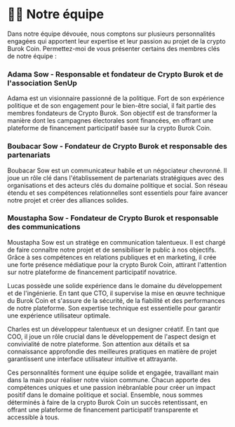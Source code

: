 # 👨🏫 Notre équipe

Dans notre équipe dévouée, nous comptons sur plusieurs personnalités engagées qui apportent leur expertise et leur passion au projet de la crypto Burok Coin. Permettez-moi de vous présenter certains des membres clés de notre équipe :

### Adama Sow - Responsable et fondateur de Crypto Burok et de l'association SenUp

&#x20;Adama est un visionnaire passionné de la politique. Fort de son expérience politique et de son engagement pour le bien-être social, il fait partie des membres fondateurs de Crypto Burok. Son objectif est de transformer la manière dont les campagnes électorales sont financées, en offrant une plateforme de financement participatif basée sur la crypto Burok Coin.

### Boubacar Sow - Fondateur de Crypto Burok et responsable des partenariats&#x20;

Boubacar Sow est un communicateur habile et un négociateur chevronné. Il joue un rôle clé dans l'établissement de partenariats stratégiques avec des organisations et des acteurs clés du domaine politique et social. Son réseau étendu et ses compétences relationnelles sont essentiels pour faire avancer notre projet et créer des alliances solides.

### Moustapha Sow - Fondateur de Crypto Burok et responsable des communications

&#x20;Moustapha Sow est un stratège en communication talentueux. Il est chargé de faire connaître notre projet et de sensibiliser le public à nos objectifs. Grâce à ses compétences en relations publiques et en marketing, il crée une forte présence médiatique pour la crypto Burok Coin, attirant l'attention sur notre plateforme de financement participatif novatrice.

Lucas possède une solide expérience dans le domaine du développement et de l'ingénierie. En tant que CTO, il supervise la mise en œuvre technique du Burok Coin et s'assure de la sécurité, de la fiabilité et des performances de notre plateforme. Son expertise technique est essentielle pour garantir une expérience utilisateur optimale.

Charles est un développeur talentueux et un designer créatif. En tant que COO, il joue un rôle crucial dans le développement de l'aspect design et convivialité de notre plateforme. Son attention aux détails et sa connaissance approfondie des meilleures pratiques en matière de projet garantissent une interface utilisateur intuitive et attrayante.

Ces personnalités forment une équipe solide et engagée, travaillant main dans la main pour réaliser notre vision commune. Chacun apporte des compétences uniques et une passion inébranlable pour créer un impact positif dans le domaine politique et social. Ensemble, nous sommes déterminés à faire de la crypto Burok Coin un succès retentissant, en offrant une plateforme de financement participatif transparente et accessible à tous.
